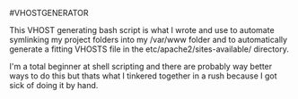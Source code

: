 #VHOSTGENERATOR

This VHOST generating bash script is what I wrote and use to automate symlinking my project folders
into my /var/www folder and to automatically generate a fitting VHOSTS file in the etc/apache2/sites-available/
directory.

I'm a total beginner at shell scripting and there are probably way better ways to do this but thats what I tinkered
together in a rush because I got sick of doing it by hand. 
